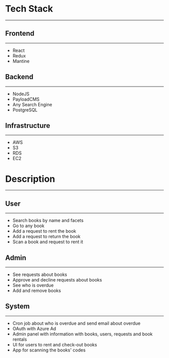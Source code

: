 # Tech Stack
----
## Frontend
---
- React
- Redux
- Mantine
## Backend
---
- NodeJS
- PayloadCMS
- Any Search Engine
- PostgreSQL
## Infrastructure
---
- AWS
- S3
- RDS
- EC2

# Description
---
## User
---
- Search books by name and facets
- Go to any book
- Add a request to rent the book
- Add a request to return the book
- Scan a book and request to rent it
## Admin
---
- See requests about books
- Approve and decline requests about books
- See who is overdue
- Add and remove books
## System
---
- Cron job about who is overdue and send email about overdue
- OAuth with Azure Ad
- Admin panel with information with books, users, requests and book rentals
- UI for users to rent and check-out books
- App for scanning the books' codes
